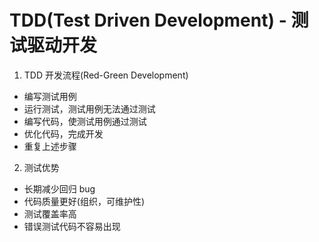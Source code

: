 # TDD(Test Driven Development) - 测试驱动开发

1. TDD 开发流程(Red-Green Development)

- 编写测试用例
- 运行测试，测试用例无法通过测试
- 编写代码，使测试用例通过测试
- 优化代码，完成开发
- 重复上述步骤

2. 测试优势

- 长期减少回归 bug
- 代码质量更好(组织，可维护性)
- 测试覆盖率高
- 错误测试代码不容易出现
